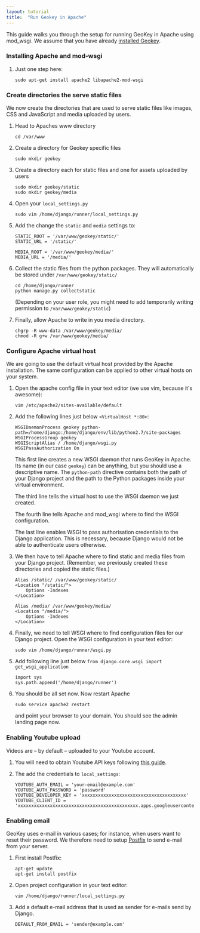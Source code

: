 ```yaml
---
layout: tutorial
title:  "Run Geokey in Apache"
---
```


This guide walks you through the setup for running GeoKey in Apache using mod_wsgi. We assume that you have already [installed Geokey](how-to-install.html).

### Installing Apache and mod-wsgi

1. Just one step here:

    ```
    sudo apt-get install apache2 libapache2-mod-wsgi
    ```

### Create directories the serve static files

We now create the directories that are used to serve static files like images, CSS and JavaScript and media uploaded by users.

1. Head to Apaches www directory

    ```
    cd /var/www
    ```

2. Create a directory for Geokey specific files

    ```
    sudo mkdir geokey
    ```

3. Create a directory each for static files and one for assets uploaded by users

    ```
    sudo mkdir geokey/static
    sudo mkdir geokey/media
    ```

4. Open your `local_settings.py`

    ```
    sudo vim /home/django/runner/local_settings.py
    ```

5. Add the change the `static` and `media` settings to:

    ```
    STATIC_ROOT = '/var/www/geokey/static/'
    STATIC_URL = '/static/'

    MEDIA_ROOT = '/var/www/geokey/media/'
    MEDIA_URL = '/media/'
    ```

6. Collect the static files from the python packages. They will automatically be stored under `/var/www/geokey/static/`

    ```
    cd /home/django/runner
    python manage.py collectstatic
    ```

    (Depending on your user role, you might need to add temporarily writing permission to `/var/www/geokey/static`)

7. Finally, allow Apache to write in you media directory.

    ```
    chgrp -R www-data /var/www/geokey/media/
    chmod -R g+w /var/www/geokey/media/
    ```

### Configure Apache virtual host

We are going to use the default virtual host provided by the Apache installation. The same configuration can be applied to other virtual hosts on your system.

1. Open the apache config file in your text editor (we use vim, because it's awesome):

    ```
    vim /etc/apache2/sites-available/default
    ```

2. Add the following lines just below `<VirtualHost *:80>`:

    ```
    WSGIDaemonProcess geokey python-path=/home/django:/home/django/env/lib/python2.7/site-packages
    WSGIProcessGroup geokey
    WSGIScriptAlias / /home/django/wsgi.py
    WSGIPassAuthorization On
    ```

    This first line creates a new WSGI daemon that runs GeoKey in Apache. Its name (in our case `geokey`) can be anything, but you should use a descriptive name. The `python-path` directive contains both the path of your Django project and the path to the Python packages inside your virtual environment.

    The third line tells the virtual host to use the WSGI daemon we just created.

    The fourth line tells Apache and mod_wsgi where to find the WSGI configuration.

    The last line enables WSGI to pass authorisation credentials to the Django application. This is necessary, because Django would not be able to authenticate users otherwise.

3. We then have to tell Apache where to find static and media files from your Django project. (Remember, we previously created these directories and copied the static files.)

    ```
    Alias /static/ /var/www/geokey/static/
    <Location "/static/">
        Options -Indexes
    </Location>

    Alias /media/ /var/www/geokey/media/
    <Location "/media/">
        Options -Indexes
    </Location>
    ```

5. Finally, we need to tell WSGI where to find configuration files for our Django project. Open the WSGI configuration in your text editor:

    ```
    sudo vim /home/django/runner/wsgi.py
    ```

6. Add following line just below `from django.core.wsgi import get_wsgi_application`

    ```
    import sys
    sys.path.append('/home/django/runner')
    ```

7. You should be all set now. Now restart Apache

    ```
    sudo service apache2 restart
    ```

    and point your browser to your domain. You should see the admin landing page now.


### Enabling Youtube upload

Videos are – by default – uploaded to your Youtube account.

1. You will need to obtain Youtube API keys following [this guide](https://developers.google.com/youtube/registering_an_application).

2. The add the credentials to `local_settings`:

    ```
    YOUTUBE_AUTH_EMAIL = 'your-email@example.com'
    YOUTUBE_AUTH_PASSWORD = 'password'
    YOUTUBE_DEVELOPER_KEY = 'xxxxxxxxxxxxxxxxxxxxxxxxxxxxxxxxxxxxxxx'
    YOUTUBE_CLIENT_ID = 'xxxxxxxxxxxxxxxxxxxxxxxxxxxxxxxxxxxxxxxxxxxxx.apps.googleusercontent.com'
    ```

### Enabling email

GeoKey uses e-mail in various cases; for instance, when users want to reset their password. We therefore need to setup [Postfix](http://www.postfix.org/) to send e-mail from your server.

1. First install Postfix:

    ```
    apt-get update
    apt-get install postfix
    ```

2. Open project configuration in your text editor:

    ```
    vim /home/django/runner/local_settings.py
    ```

3. Add a default e-mail address that is used as sender for e-mails send by Django.

    ```
    DEFAULT_FROM_EMAIL = 'sender@example.com'
    ```
